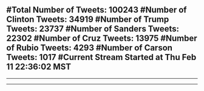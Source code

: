#Total Number of Tweets: 100243 
#Number of Clinton Tweets: 34919
#Number of Trump Tweets: 23737
#Number of Sanders Tweets: 22302
#Number of Cruz Tweets: 13975
#Number of Rubio Tweets: 4293
#Number of Carson Tweets: 1017
#Current Stream Started at Thu Feb 11 22:36:02 MST
---
---
---
